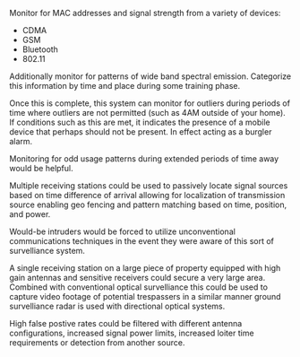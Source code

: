 Monitor for MAC addresses and signal strength from a variety of devices:
 - CDMA
 - GSM
 - Bluetooth
 - 802.11

Additionally monitor for patterns of wide band spectral emission.  Categorize
this information by time and place during some training phase.

Once this is complete, this system can monitor for outliers during periods of
time where outliers are not permitted (such as 4AM outside of your home).  If
conditions such as this are met, it indicates the presence of a mobile device
that perhaps should not be present.  In effect acting as a burgler alarm.

Monitoring for odd usage patterns during extended periods of time away would be
helpful.

Multiple receiving stations could be used to passively locate signal sources
based on time difference of arrival allowing for localization of transmission
source enabling geo fencing and pattern matching based on time, position, and
power.

Would-be intruders would be forced to utilize unconventional communications
techniques in the event they were aware of this sort of survelliance system.

A single receiving station on a large piece of property equipped with high gain
antennas and sensitive receivers could secure a very large area.  Combined with
conventional optical survelliance this could be used to capture video footage
of potential trespassers in a similar manner ground survelliance radar is used
with directional optical systems.

High false postive rates could be filtered with different antenna
configurations, increased signal power limits, increased loiter time
requirements or detection from another source.
